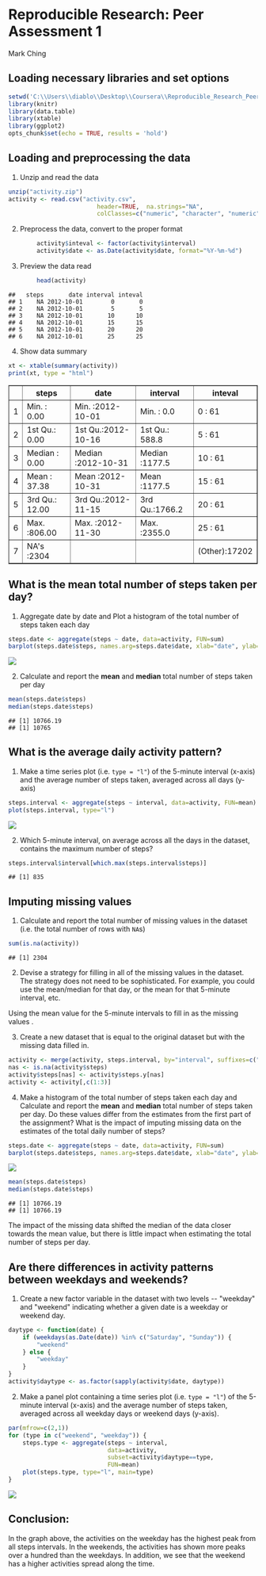 # Reproducible Research: Peer Assessment 1
Mark Ching  
## Loading necessary libraries and set options

```r
setwd('C:\\Users\\diablo\\Desktop\\Coursera\\Reproducible_Research_Peer_Assessment_1\\RepData_PeerAssessment1')
library(knitr)
library(data.table)
library(xtable)
library(ggplot2)
opts_chunk$set(echo = TRUE, results = 'hold')
```

## Loading and preprocessing the data 

1. Unzip and read the data

```r
unzip("activity.zip")
activity <- read.csv("activity.csv",
                         header=TRUE,  na.strings="NA",
                         colClasses=c("numeric", "character", "numeric"))
```
2. Preprocess the data, convert to the proper format

```r
        activity$inteval <- factor(activity$interval)
        activity$date <- as.Date(activity$date, format="%Y-%m-%d")
```
3. Preview the data read

```r
        head(activity)
```

```
##   steps       date interval inteval
## 1    NA 2012-10-01        0       0
## 2    NA 2012-10-01        5       5
## 3    NA 2012-10-01       10      10
## 4    NA 2012-10-01       15      15
## 5    NA 2012-10-01       20      20
## 6    NA 2012-10-01       25      25
```
4. Show data summary

```r
xt <- xtable(summary(activity))
print(xt, type = "html")
```

<!-- html table generated in R 3.1.1 by xtable 1.7-4 package -->
<!-- Sun Oct 19 21:38:25 2014 -->
<table border=1>
<tr> <th>  </th> <th>     steps </th> <th>      date </th> <th>    interval </th> <th>    inteval </th>  </tr>
  <tr> <td align="right"> 1 </td> <td> Min.   :  0.00   </td> <td> Min.   :2012-10-01   </td> <td> Min.   :   0.0   </td> <td> 0      :   61   </td> </tr>
  <tr> <td align="right"> 2 </td> <td> 1st Qu.:  0.00   </td> <td> 1st Qu.:2012-10-16   </td> <td> 1st Qu.: 588.8   </td> <td> 5      :   61   </td> </tr>
  <tr> <td align="right"> 3 </td> <td> Median :  0.00   </td> <td> Median :2012-10-31   </td> <td> Median :1177.5   </td> <td> 10     :   61   </td> </tr>
  <tr> <td align="right"> 4 </td> <td> Mean   : 37.38   </td> <td> Mean   :2012-10-31   </td> <td> Mean   :1177.5   </td> <td> 15     :   61   </td> </tr>
  <tr> <td align="right"> 5 </td> <td> 3rd Qu.: 12.00   </td> <td> 3rd Qu.:2012-11-15   </td> <td> 3rd Qu.:1766.2   </td> <td> 20     :   61   </td> </tr>
  <tr> <td align="right"> 6 </td> <td> Max.   :806.00   </td> <td> Max.   :2012-11-30   </td> <td> Max.   :2355.0   </td> <td> 25     :   61   </td> </tr>
  <tr> <td align="right"> 7 </td> <td> NA's   :2304   </td> <td>  </td> <td>  </td> <td> (Other):17202   </td> </tr>
   </table>

## What is the mean total number of steps taken per day?

1. Aggregate date by date and Plot a histogram of the total number of steps taken each day


```r
steps.date <- aggregate(steps ~ date, data=activity, FUN=sum)
barplot(steps.date$steps, names.arg=steps.date$date, xlab="date", ylab="steps")
```

![](./PA1_template_files/figure-html/unnamed-chunk-5-1.png) 

2. Calculate and report the **mean** and **median** total number of
   steps taken per day


```r
mean(steps.date$steps)
median(steps.date$steps)
```

```
## [1] 10766.19
## [1] 10765
```

## What is the average daily activity pattern?

1. Make a time series plot (i.e. `type = "l"`) of the 5-minute
   interval (x-axis) and the average number of steps taken, averaged
   across all days (y-axis)


```r
steps.interval <- aggregate(steps ~ interval, data=activity, FUN=mean)
plot(steps.interval, type="l")
```

![](./PA1_template_files/figure-html/unnamed-chunk-7-1.png) 

2. Which 5-minute interval, on average across all the days in the
   dataset, contains the maximum number of steps?


```r
steps.interval$interval[which.max(steps.interval$steps)]
```

```
## [1] 835
```


## Imputing missing values

1. Calculate and report the total number of missing values in the
   dataset (i.e. the total number of rows with `NA`s)


```r
sum(is.na(activity))
```

```
## [1] 2304
```

2. Devise a strategy for filling in all of the missing values in the
   dataset. The strategy does not need to be sophisticated. For
   example, you could use the mean/median for that day, or the mean
   for that 5-minute interval, etc.

Using the mean value  for the 5-minute intervals to fill in as the missing
values .

3. Create a new dataset that is equal to the original dataset but with
   the missing data filled in.


```r
activity <- merge(activity, steps.interval, by="interval", suffixes=c("",".y"))
nas <- is.na(activity$steps)
activity$steps[nas] <- activity$steps.y[nas]
activity <- activity[,c(1:3)]
```

4. Make a histogram of the total number of steps taken each day and
   Calculate and report the **mean** and **median** total number of
   steps taken per day. Do these values differ from the estimates from
   the first part of the assignment? What is the impact of imputing
   missing data on the estimates of the total daily number of steps?


```r
steps.date <- aggregate(steps ~ date, data=activity, FUN=sum)
barplot(steps.date$steps, names.arg=steps.date$date, xlab="date", ylab="steps")
```

![](./PA1_template_files/figure-html/unnamed-chunk-11-1.png) 

```r
mean(steps.date$steps)
median(steps.date$steps)
```

```
## [1] 10766.19
## [1] 10766.19
```

The impact of the missing data shifted the median of the data closer towards the mean value, but there is little impact when
estimating the total number of steps per day.


## Are there differences in activity patterns between weekdays and weekends?

1. Create a new factor variable in the dataset with two levels --
   "weekday" and "weekend" indicating whether a given date is a
   weekday or weekend day.


```r
daytype <- function(date) {
    if (weekdays(as.Date(date)) %in% c("Saturday", "Sunday")) {
        "weekend"
    } else {
        "weekday"
    }
}
activity$daytype <- as.factor(sapply(activity$date, daytype))
```

2. Make a panel plot containing a time series plot (i.e. `type = "l"`)
   of the 5-minute interval (x-axis) and the average number of steps
   taken, averaged across all weekday days or weekend days
   (y-axis).


```r
par(mfrow=c(2,1))
for (type in c("weekend", "weekday")) {
    steps.type <- aggregate(steps ~ interval,
                            data=activity,
                            subset=activity$daytype==type,
                            FUN=mean)
    plot(steps.type, type="l", main=type)
}
```

![](./PA1_template_files/figure-html/unnamed-chunk-13-1.png) 
## Conclusion:

In the graph above, the activities on the weekday has the highest peak from all steps intervals. In the weekends, the activities has shown more peaks over a hundred than the weekdays.  In addition, we see that the weekend has a higher activities spread along the time.

